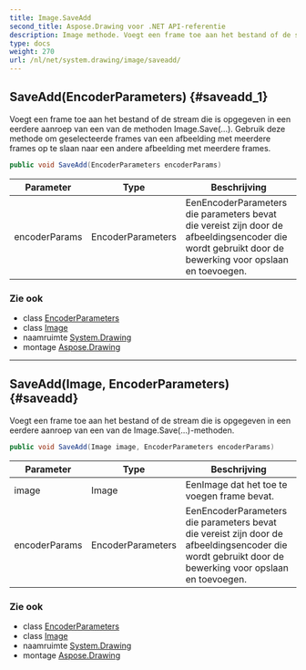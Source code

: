```yaml
---
title: Image.SaveAdd
second_title: Aspose.Drawing voor .NET API-referentie
description: Image methode. Voegt een frame toe aan het bestand of de stream die is opgegeven in een eerdere aanroep van een van de methoden Image.Save.... Gebruik deze methode om geselecteerde frames van een afbeelding met meerdere frames op te slaan naar een andere afbeelding met meerdere frames.
type: docs
weight: 270
url: /nl/net/system.drawing/image/saveadd/
---
```

## SaveAdd(EncoderParameters) {#saveadd_1}

Voegt een frame toe aan het bestand of de stream die is opgegeven in een eerdere aanroep van een van de methoden Image.Save(...). Gebruik deze methode om geselecteerde frames van een afbeelding met meerdere frames op te slaan naar een andere afbeelding met meerdere frames.

```csharp
public void SaveAdd(EncoderParameters encoderParams)
```

| Parameter | Type | Beschrijving |
| --- | --- | --- |
| encoderParams | EncoderParameters | EenEncoderParameters die parameters bevat die vereist zijn door de afbeeldingsencoder die wordt gebruikt door de bewerking voor opslaan en toevoegen. |

### Zie ook

* class [EncoderParameters](../../../system.drawing.imaging/encoderparameters/)
* class [Image](../)
* naamruimte [System.Drawing](../../image/)
* montage [Aspose.Drawing](../../../)

---

## SaveAdd(Image, EncoderParameters) {#saveadd}

Voegt een frame toe aan het bestand of de stream die is opgegeven in een eerdere aanroep van een van de Image.Save(...)-methoden.

```csharp
public void SaveAdd(Image image, EncoderParameters encoderParams)
```

| Parameter | Type | Beschrijving |
| --- | --- | --- |
| image | Image | EenImage dat het toe te voegen frame bevat. |
| encoderParams | EncoderParameters | EenEncoderParameters die parameters bevat die vereist zijn door de afbeeldingsencoder die wordt gebruikt door de bewerking voor opslaan en toevoegen. |

### Zie ook

* class [EncoderParameters](../../../system.drawing.imaging/encoderparameters/)
* class [Image](../)
* naamruimte [System.Drawing](../../image/)
* montage [Aspose.Drawing](../../../)


